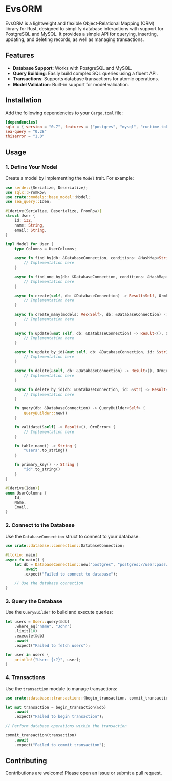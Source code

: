 # EvsORM

EvsORM is a lightweight and flexible Object-Relational Mapping (ORM) library for Rust, designed to simplify database interactions with support for PostgreSQL and MySQL. It provides a simple API for querying, inserting, updating, and deleting records, as well as managing transactions.

## Features

- **Database Support**: Works with PostgreSQL and MySQL.
- **Query Building**: Easily build complex SQL queries using a fluent API.
- **Transactions**: Supports database transactions for atomic operations.
- **Model Validation**: Built-in support for model validation.

## Installation

Add the following dependencies to your `Cargo.toml` file:

```toml
[dependencies]
sqlx = { version = "0.7", features = ["postgres", "mysql", "runtime-tokio-native-tls"] }
sea-query = "0.28"
thiserror = "1.0"
```
## Usage

### 1. Define Your Model

Create a model by implementing the `Model` trait. For example:

```rust
use serde::{Serialize, Deserialize};
use sqlx::FromRow;
use crate::models::base_model::Model;
use sea_query::Iden;

#[derive(Serialize, Deserialize, FromRow)]
struct User {
    id: i32,
    name: String,
    email: String,
}

impl Model for User {
    type Columns = UserColumns;

    async fn find_by(db: &DatabaseConnection, conditions: &HashMap<String, String>) -> Result<Vec<Self>, OrmError> {
        // Implementation here
    }

    async fn find_one_by(db: &DatabaseConnection, conditions: &HashMap<String, String>) -> Result<Option<Self>, OrmError> {
        // Implementation here
    }

    async fn create(self, db: &DatabaseConnection) -> Result<Self, OrmError> {
        // Implementation here
    }

    async fn create_many(models: Vec<Self>, db: &DatabaseConnection) -> Result<Vec<Self>, OrmError> {
        // Implementation here
    }

    async fn update(&mut self, db: &DatabaseConnection) -> Result<(), OrmError> {
        // Implementation here
    }

    async fn update_by_id(&mut self, db: &DatabaseConnection, id: &str) -> Result<(), OrmError> {
        // Implementation here
    }

    async fn delete(&self, db: &DatabaseConnection) -> Result<(), OrmError> {
        // Implementation here
    }

    async fn delete_by_id(db: &DatabaseConnection, id: &str) -> Result<(), OrmError> {
        // Implementation here
    }

    fn query(db: &DatabaseConnection) -> QueryBuilder<Self> {
        QueryBuilder::new()
    }

    fn validate(&self) -> Result<(), OrmError> {
        // Implementation here
    }

    fn table_name() -> String {
        "users".to_string()
    }

    fn primary_key() -> String {
        "id".to_string()
    }
}

#[derive(Iden)]
enum UserColumns {
    Id,
    Name,
    Email,
}
```

### 2. Connect to the Database

Use the `DatabaseConnection` struct to connect to your database:

```rust
use crate::database::connection::DatabaseConnection;

#[tokio::main]
async fn main() {
    let db = DatabaseConnection::new("postgres", "postgres://user:password@localhost/dbname")
        .await
        .expect("Failed to connect to database");

    // Use the database connection
}
```

### 3. Query the Database

Use the `QueryBuilder` to build and execute queries:

```rust
let users = User::query(&db)
    .where_eq("name", "John")
    .limit(10)
    .execute(&db)
    .await
    .expect("Failed to fetch users");

for user in users {
    println!("User: {:?}", user);
}
```

### 4. Transactions

Use the `transaction` module to manage transactions:

```rust
use crate::database::transaction::{begin_transaction, commit_transaction};

let mut transaction = begin_transaction(&db)
    .await
    .expect("Failed to begin transaction");

// Perform database operations within the transaction

commit_transaction(transaction)
    .await
    .expect("Failed to commit transaction");
```

## Contributing

Contributions are welcome! Please open an issue or submit a pull request.
